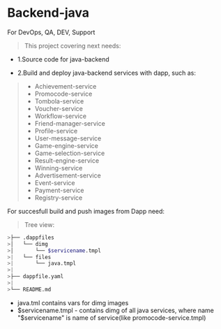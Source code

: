 # Backend-java

For DevOps, QA, DEV, Support

> This project covering next needs:

- 1.Source code for java-backend

- 2.Build and deploy java-backend services with dapp, such as:

> - Achievement-service
> - Promocode-service
> - Tombola-service
> - Voucher-service
> - Workflow-service
> - Friend-manager-service
> - Profile-service
> - User-message-service
> - Game-engine-service
> - Game-selection-service
> - Result-engine-service
> - Winning-service
> - Advertisement-service
> - Event-service
> - Payment-service
> - Registry-service

For succesfull build and push images from Dapp need:

> Tree view:
```bash
>├── .dappfiles
>│   └── dimg
>│       └── $servicename.tmpl
>|   └── files
>|       └── java.tmpl        
>|
>├── dappfile.yaml
>|
>└── README.md
```

- java.tml contains vars for dimg images
- $servicename.tmpl - contains dimg of all java services, where name "$servicename" is name of service(like promocode-service.tmpl)


